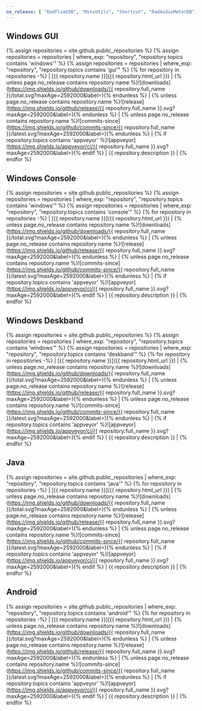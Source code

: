 ```yaml
---
no_release: [ "RadFloatDB", "MiniUtils", "Shortcut", "RadAudioMeterDB", "RadKeyLockDB", "Radboy", "SyntaxHighlighter", "TextUI" ]
---
```

## Windows GUI
{% assign repositories = site.github.public_repositories %}
{% assign repositories = repositories | where_exp: "repository", "repository.topics contains 'windows'" %}
{% assign repositories = repositories | where_exp: "repository", "repository.topics contains 'gui'" %}
{% for repository in repositories -%}
| [{{ repository.name }}]({{ repository.html_url }}) | {% unless page.no_release contains repository.name %}![downloads](https://img.shields.io/github/downloads/{{ repository.full_name }}/total.svg?maxAge=2592000&label=){% endunless %} | {% unless page.no_release contains repository.name %}![release](https://img.shields.io/github/release/{{ repository.full_name }}.svg?maxAge=2592000&label=){% endunless %} | {% unless page.no_release contains repository.name %}![commits-since](https://img.shields.io/github/commits-since/{{ repository.full_name }}/latest.svg?maxAge=2592000&label=){% endunless %} | {% if repository.topics contains 'appveyor' %}![appveyor](https://img.shields.io/appveyor/ci/{{ repository.full_name }}.svg?maxAge=2592000&label=){% endif %} | {{ repository.description }} |
{% endfor %}

## Windows Console
{% assign repositories = site.github.public_repositories %}
{% assign repositories = repositories | where_exp: "repository", "repository.topics contains 'windows'" %}
{% assign repositories = repositories | where_exp: "repository", "repository.topics contains 'console'" %}
{% for repository in repositories -%}
| [{{ repository.name }}]({{ repository.html_url }}) | {% unless page.no_release contains repository.name %}![downloads](https://img.shields.io/github/downloads/{{ repository.full_name }}/total.svg?maxAge=2592000&label=){% endunless %} | {% unless page.no_release contains repository.name %}![release](https://img.shields.io/github/release/{{ repository.full_name }}.svg?maxAge=2592000&label=){% endunless %} | {% unless page.no_release contains repository.name %}![commits-since](https://img.shields.io/github/commits-since/{{ repository.full_name }}/latest.svg?maxAge=2592000&label=){% endunless %} | {% if repository.topics contains 'appveyor' %}![appveyor](https://img.shields.io/appveyor/ci/{{ repository.full_name }}.svg?maxAge=2592000&label=){% endif %} | {{ repository.description }} |
{% endfor %}

## Windows Deskband
{% assign repositories = site.github.public_repositories %}
{% assign repositories = repositories | where_exp: "repository", "repository.topics contains 'windows'" %}
{% assign repositories = repositories | where_exp: "repository", "repository.topics contains 'deskband'" %}
{% for repository in repositories -%}
| [{{ repository.name }}]({{ repository.html_url }}) | {% unless page.no_release contains repository.name %}![downloads](https://img.shields.io/github/downloads/{{ repository.full_name }}/total.svg?maxAge=2592000&label=){% endunless %} | {% unless page.no_release contains repository.name %}![release](https://img.shields.io/github/release/{{ repository.full_name }}.svg?maxAge=2592000&label=){% endunless %} | {% unless page.no_release contains repository.name %}![commits-since](https://img.shields.io/github/commits-since/{{ repository.full_name }}/latest.svg?maxAge=2592000&label=){% endunless %} | {% if repository.topics contains 'appveyor' %}![appveyor](https://img.shields.io/appveyor/ci/{{ repository.full_name }}.svg?maxAge=2592000&label=){% endif %} | {{ repository.description }} |
{% endfor %}

## Java
{% assign repositories = site.github.public_repositories | where_exp: "repository", "repository.topics contains 'java'" %}
{% for repository in repositories -%}
| [{{ repository.name }}]({{ repository.html_url }}) | {% unless page.no_release contains repository.name %}![downloads](https://img.shields.io/github/downloads/{{ repository.full_name }}/total.svg?maxAge=2592000&label=){% endunless %} | {% unless page.no_release contains repository.name %}![release](https://img.shields.io/github/release/{{ repository.full_name }}.svg?maxAge=2592000&label=){% endunless %} | {% unless page.no_release contains repository.name %}![commits-since](https://img.shields.io/github/commits-since/{{ repository.full_name }}/latest.svg?maxAge=2592000&label=){% endunless %} | {% if repository.topics contains 'appveyor' %}![appveyor](https://img.shields.io/appveyor/ci/{{ repository.full_name }}.svg?maxAge=2592000&label=){% endif %} | {{ repository.description }} |
{% endfor %}

## Android
{% assign repositories = site.github.public_repositories | where_exp: "repository", "repository.topics contains 'android'" %}
{% for repository in repositories -%}
| [{{ repository.name }}]({{ repository.html_url }}) | {% unless page.no_release contains repository.name %}![downloads](https://img.shields.io/github/downloads/{{ repository.full_name }}/total.svg?maxAge=2592000&label=){% endunless %} | {% unless page.no_release contains repository.name %}![release](https://img.shields.io/github/release/{{ repository.full_name }}.svg?maxAge=2592000&label=){% endunless %} | {% unless page.no_release contains repository.name %}![commits-since](https://img.shields.io/github/commits-since/{{ repository.full_name }}/latest.svg?maxAge=2592000&label=){% endunless %} | {% if repository.topics contains 'appveyor' %}![appveyor](https://img.shields.io/appveyor/ci/{{ repository.full_name }}.svg?maxAge=2592000&label=){% endif %} | {{ repository.description }} |
{% endfor %}
